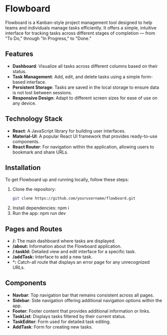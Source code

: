 # Flowboard
Flowboard is a Kanban-style project management tool designed to help teams and individuals manage tasks efficiently. It offers a simple, intuitive interface for tracking tasks across different stages of completion — from "To Do," through "In Progress," to "Done."
## Features
- **Dashboard**: Visualize all tasks across different columns based on their status.
- **Task Management**: Add, edit, and delete tasks using a simple form-based interface.
- **Persistent Storage**: Tasks are saved in the local storage to ensure data is not lost between sessions.
- **Responsive Design**: Adapt to different screen sizes for ease of use on any device.
## Technology Stack
- **React**: A JavaScript library for building user interfaces.
- **Material-UI**: A popular React UI framework that provides ready-to-use components.
- **React Router**: For navigation within the application, allowing users to bookmark and share URLs.
## Installation
To get Flowboard up and running locally, follow these steps:
1. Clone the repository:
   ```bash
   git clone https://github.com/yourusername/flowboard.git
2. Install dependencies:
   npm i
3. Run the app:
   npm run dev
## Pages and Routes
- **/:** The main dashboard where tasks are displayed.
- **/about:** Information about the Flowboard application.
- **/:taskId:** Detailed view and edit interface for a specific task.
- **/addTask:** Interface to add a new task.
- ***:** Catch-all route that displays an error page for any unrecognized URLs.
## Components
- **Navbar**: Top navigation bar that remains consistent across all pages.
- **Sidebar**: Side navigation offering additional navigation options within the app.
- **Footer**: Footer content that provides additional information or links.
- **TaskList**: Displays tasks filtered by their current status.
- **TaskEditor**: Form used for detailed task editing.
- **AddTask**: Form for creating new tasks.
